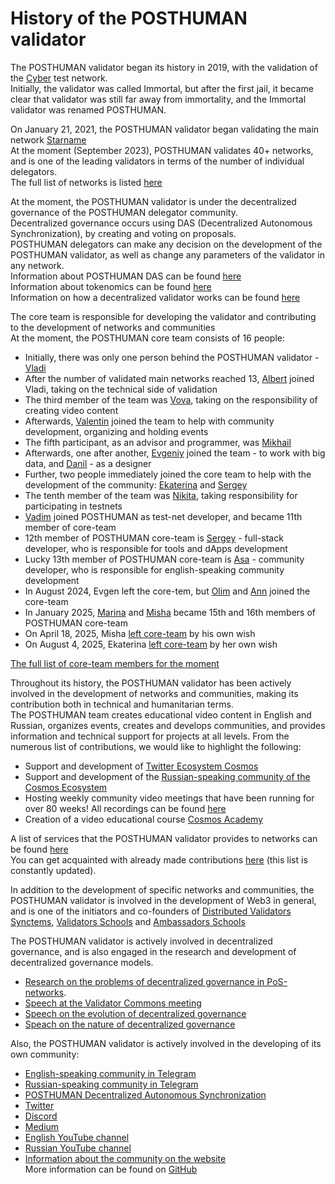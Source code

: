 # History of the POSTHUMAN validator

The POSTHUMAN validator began its history in 2019, with the validation of the [Cyber](https://cyb.ai/) test network. <br />
Initially, the validator was called Immortal, but after the first jail, it became clear that validator was still far away from immortality, and the Immortal validator was renamed POSTHUMAN. <br />

On January 21, 2021, the POSTHUMAN validator began validating the main network [Starname](https://www.mintscan.io/starname/transactions/1749AB38438428ED84346EFBF488DCB15C1729CAC6B8072EAB4486B36D1D6C9C) <br />
At the moment (September 2023), POSTHUMAN validates 40+ networks, and is one of the leading validators in terms of the number of individual delegators. <br />
The full list of networks is listed [here](https://github.com/Validator-POSTHUMAN/About-POSTHUMAN) <br />

At the moment, the POSTHUMAN validator is under the decentralized governance of the POSTHUMAN delegator community. <br />
Decentralized governance occurs using DAS (Decentralized Autonomous Synchronization), by creating and voting on proposals. <br />
POSTHUMAN delegators can make any decision on the development of the POSTHUMAN validator, as well as change any parameters of the validator in any network. <br />
Information about POSTHUMAN DAS can be found [here](https://medium.com/@antropocosmist/posthuman-das-is-created-578253c8e226) <br />
Information about tokenomics can be found [here](https://medium.com/@anthropocosmist/phmn-tokenomics-f3b7116331e6) <br />
Information on how a decentralized validator works can be found [here](https://medium.com/@antropocosmist/presentation-of-the-decentralized-validator-1d7062210c90) <br />

The core team is responsible for developing the validator and contributing to the development of networks and communities <br />
At the moment, the POSTHUMAN core team consists of 16 people: <br />
- Initially, there was only one person behind the POSTHUMAN validator - [Vladi](https://github.com/Antropocosmist) <br />
- After the number of validated main networks reached 13, [Albert](https://github.com/albertandrejev) joined Vladi, taking on the technical side of validation <br />
- The third member of the team was [Vova](https://twitter.com/vova_synthetic), taking on the responsibility of creating video content <br />
- Afterwards, [Valentin](https://github.com/Medniyy) joined the team to help with community development, organizing and holding events <br />
- The fifth participant, as an advisor and programmer, was [Mikhail](https://github.com/krogla) <br />
- Afterwards, one after another, [Evgeniy](https://github.com/evgen3000) joined the team - to work with big data, and [Danil](https://github.com/saloonn) - as a designer <br />
- Further, two people immediately joined the core team to help with the development of the community: [Ekaterina](https://twitter.com/LooMay1913) and [Sergey](https://twitter.com/s__orion) <br />
- The tenth member of the team was [Nikita](https://github.com/web3validator/web34ever-identity/blob/main/web34ever-self-identity.md), taking responsibility for participating in testnets <br />
- [Vadim](https://github.com/Vgk88) joined POSTHUMAN as test-net developer, and became 11th member of core-team <br />
- 12th member of POSTHUMAN core-team is [Sergey](https://github.com/stribulsergey) - full-stack developer, who is responsible for tools and dApps development <br />
- Lucky 13th member of POSTHUMAN core-team is [Asa](https://twitter.com/AsankaKasum) - community developer, who is responsible for english-speaking community development <br />
- In August 2024, Evgen left the core-tem, but [Olim](https://github.com/olimdzhon) and [Ann](https://github.com/mobius080) joined the core-team
- In January 2025, [Marina](https://github.com/gingertigra) and [Misha](https://github.com/mr-vseznaika) became 15th and 16th members of POSTHUMAN core-team
- On April 18, 2025, Misha [left core-team](https://daodao.zone/dao/juno1mptmak8ecmzwghtd4mep82jdkmdt0n6d8ggcd5hjmrfxasjc0epstkvwha/proposals/A18) by his own wish
- On August 4, 2025, Ekaterina [left core-team](https://daodao.zone/dao/juno1mptmak8ecmzwghtd4mep82jdkmdt0n6d8ggcd5hjmrfxasjc0epstkvwha/proposals/A20) by her own wish

[The full list of core-team members for the moment](https://github.com/Validator-POSTHUMAN/core-team)

Throughout its history, the POSTHUMAN validator has been actively involved in the development of networks and communities, making its contribution both in technical and humanitarian terms. <br />
The POSTHUMAN team creates educational video content in English and Russian, organizes events, creates and develops communities, and provides information and technical support for projects at all levels. From the numerous list of contributions, we would like to highlight the following: <br />
- Support and development of [Twitter Ecosystem Cosmos](https://twitter.com/CosmosEcosystem) <br />
- Support and development of the [Russian-speaking community of the Cosmos Ecosystem](https://t.me/CosmosEcosystem_ru) <br />
- Hosting weekly community video meetings that have been running for over 80 weeks! All recordings can be found [here](https://youtube.com/playlist?list=PLgQFzABJoJYx-lwnvZwKjDqsDxiccjP-G&si=mYej3AHwTx6460dt) <br />
- Creation of a video educational course [Cosmos Academy](https://youtube.com/playlist?list=PLgQFzABJoJYwqcsFHZx0icgcYOZRgao3d&si=Y3fHWvpW8rokK5cq) <br />

A list of services that the POSTHUMAN validator provides to networks can be found [here](https://posthuman.digital/contributions) <br />
You can get acquainted with already made contributions [here](https://github.com/Validator-POSTHUMAN/contributions) (this list is constantly updated). <br />

In addition to the development of specific networks and communities, the POSTHUMAN validator is involved in the development of Web3 in general, and is one of the initiators and co-founders of [Distributed Validators Synctems](https://github.com/Distributed-Validators-Synctems/Self-Identity), [Validators Schools](https://github.com/Distributed-Validators-Synctems/Validator-School) and [Ambassadors Schools](https://ambassadors.school/) <br />

The POSTHUMAN validator is actively involved in decentralized governance, and is also engaged in the research and development of decentralized governance models. <br />
- [Research on the problems of decentralized governance in PoS-networks](https://github.com/Antropocosmist/research). <br />
- [Speech at the Validator Commons meeting](https://youtu.be/YFO_sVo7F64?si=KtRVtxFK7fMxQ3EC) <br />
- [Speech on the evolution of decentralized governance](https://youtu.be/delHKrRYZJA?si=vbCD0rpaHBHUI5G-) <br />
- [Speach on the nature of decentralized governance](https://youtu.be/6tJqa9B213s?si=uTAvZLlSScqI207X)

Also, the POSTHUMAN validator is actively involved in the developing of its own community: <br />
- [English-speaking community in Telegram](https://t.me/posthumanchat)
- [Russian-speaking community in Telegram](https://t.me/Crypto_Base_Chat)
- [POSTHUMAN Decentralized Autonomous Synchronization](https://daodao.zone/dao/juno1h5ex5dn62arjwvwkh88r475dap8qppmmec4sgxzmtdn5tnmke3lqwpplgg/home)
- [Twitter](https://twitter.com/POSTHUMAN_DVS)
- [Discord](https://discord.gg/zZJXWnzKnP)
- [Medium](https://medium.com/@anthropocosmist)
- [English YouTube channel](https://www.youtube.com/@POSTHUMANDVS)
- [Russian YouTube channel](https://www.youtube.com/@CRYPTOBASED)
- [Information about the community on the website](https://posthuman.digital/community) <br />
More information can be found on [GitHub](https://github.com/Validator-POSTHUMAN)
